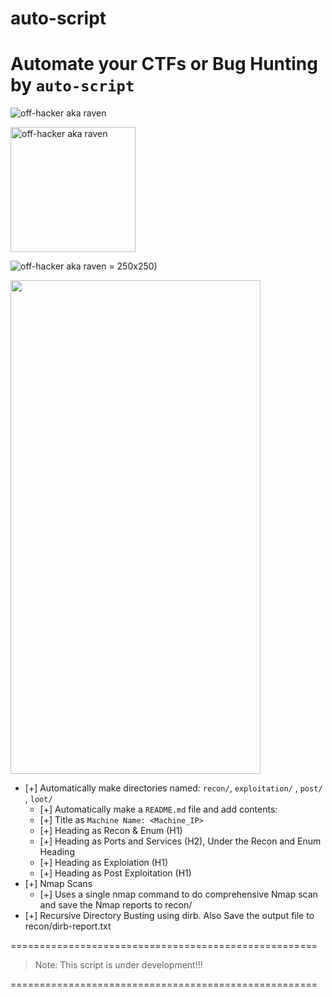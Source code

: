 # auto-script
# Automate your CTFs or Bug Hunting by `auto-script`

![off-hacker aka raven](https://images.vexels.com/media/users/3/136657/isolated/preview/0d648f1f545ad913c20d7d6447d43449-raven-circle-icon.png)

<img src="[drawing.jpg](https://images.vexels.com/media/users/3/136657/isolated/preview/0d648f1f545ad913c20d7d6447d43449-raven-circle-icon.png)" alt="off-hacker aka raven" width="200"/>

![off-hacker aka raven](https://images.vexels.com/media/users/3/136657/isolated/preview/0d648f1f545ad913c20d7d6447d43449-raven-circle-icon.png) = 250x250)

<img src="(https://images.vexels.com/media/users/3/136657/isolated/preview/0d648f1f545ad913c20d7d6447d43449-raven-circle-icon.png)" width="400" height="790">

- [+] Automatically make directories named: `recon/`, `exploitation/` , `post/` , `loot/`
   - [+] Automatically make a `README.md` file and add contents:
   - [+] Title as `Machine Name: <Machine_IP>`
   - [+] Heading as Recon & Enum (H1)
   - [+] Heading as Ports and Services (H2), Under the Recon and Enum Heading
   - [+] Heading as Exploiation (H1)
   - [+] Heading as Post Exploitation (H1)
- [+] Nmap Scans
  - [+] Uses a single nmap command to do comprehensive Nmap scan and save the Nmap reports to recon/<nmap-reports>
- [+] Recursive Directory Busting using dirb. Also Save the output file to recon/dirb-report.txt

=====================================================

> Note: This script is under development!!!

=====================================================

